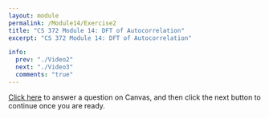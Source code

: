 ```yaml
---
layout: module
permalink: /Module14/Exercise2
title: "CS 372 Module 14: DFT of Autocorrelation"
excerpt: "CS 372 Module 14: DFT of Autocorrelation"

info:
  prev: "./Video2"
  next: "./Video3"
  comments: "true"
---
```


<a href = "https://ursinus.instructure.com/courses/19292/quizzes/28297">Click here</a> to answer a question on Canvas, and then click the next button to continue once you are ready.